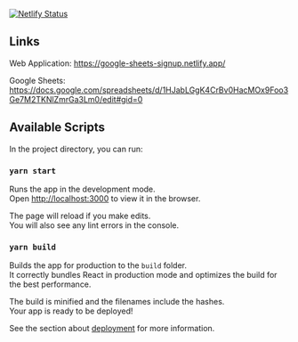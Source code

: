 [![Netlify Status](https://api.netlify.com/api/v1/badges/8adbce0e-14ad-4c1c-91b8-0b6849dba3e4/deploy-status)](https://app.netlify.com/sites/leftovers-signup/deploys)

## Links

Web Application: https://google-sheets-signup.netlify.app/

Google Sheets: https://docs.google.com/spreadsheets/d/1HJabLGgK4CrBv0HacMOx9Foo3Ge7M2TKNlZmrGa3Lm0/edit#gid=0

## Available Scripts

In the project directory, you can run:

### `yarn start`

Runs the app in the development mode.\
Open [http://localhost:3000](http://localhost:3000) to view it in the browser.

The page will reload if you make edits.\
You will also see any lint errors in the console.

### `yarn build`

Builds the app for production to the `build` folder.\
It correctly bundles React in production mode and optimizes the build for the best performance.

The build is minified and the filenames include the hashes.\
Your app is ready to be deployed!

See the section about [deployment](https://facebook.github.io/create-react-app/docs/deployment) for more information.
